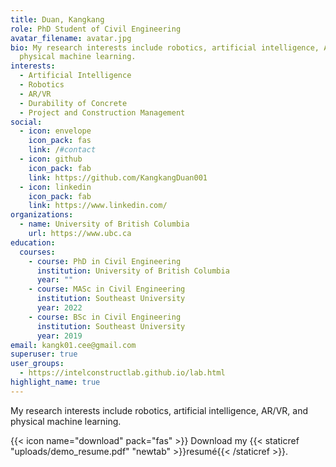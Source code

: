 ```yaml
---
title: Duan, Kangkang
role: PhD Student of Civil Engineering
avatar_filename: avatar.jpg
bio: My research interests include robotics, artificial intelligence, AR/VR, and
  physical machine learning.
interests:
  - Artificial Intelligence
  - Robotics
  - AR/VR
  - Durability of Concrete
  - Project and Construction Management
social:
  - icon: envelope
    icon_pack: fas
    link: /#contact
  - icon: github
    icon_pack: fab
    link: https://github.com/KangkangDuan001
  - icon: linkedin
    icon_pack: fab
    link: https://www.linkedin.com/
organizations:
  - name: University of British Columbia
    url: https://www.ubc.ca
education:
  courses:
    - course: PhD in Civil Engineering
      institution: University of British Columbia
      year: ""
    - course: MASc in Civil Engineering
      institution: Southeast University
      year: 2022
    - course: BSc in Civil Engineering
      institution: Southeast University
      year: 2019
email: kangk01.cee@gmail.com
superuser: true
user_groups:
  - https://intelconstructlab.github.io/lab.html
highlight_name: true
---
```

My research interests include robotics, artificial intelligence, AR/VR, and physical machine learning.

{{< icon name="download" pack="fas" >}} Download my {{< staticref "uploads/demo_resume.pdf" "newtab" >}}resumé{{< /staticref >}}.